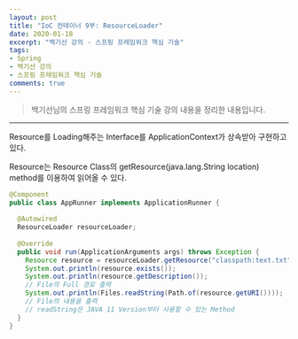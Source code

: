 ```yaml
---
layout: post 
title: "IoC 컨테이너 9부: ResourceLoader"
date: 2020-01-18
excerpt: "백기선 강의 - 스프링 프레임워크 핵심 기술"
tags: 
- Spring
- 백기선 강의
- 스프링 프레임워크 핵심 기술
comments: true 
---
```


>백기선님의 스프링 프레임워크 핵심 기술 강의 내용을 정리한 내용입니다.
---


Resource를 Loading해주는 Interface를 ApplicationContext가 상속받아 구현하고 있다.

Resource는 Resource Class의 getResource(java.lang.String location) method를 이용하여 읽어올 수 있다.

```java
@Component
public class AppRunner implements ApplicationRunner {
  
  @Autowired
  ResourceLoader resourceLoader;
  
  @Override
  public void run(ApplicationArguments args) throws Exception {
    Resource resource = resourceLoader.getResource("classpath:text.txt");
    System.out.println(resource.exists());
    System.out.println(resource.getDescription()); 
    // File의 Full 경로 출력
    System.out.println(Files.readString(Path.of(resource.getURI())));
    // File의 내용을 출력
    // readString은 JAVA 11 Version부터 사용할 수 있는 Method
  }
}
```

